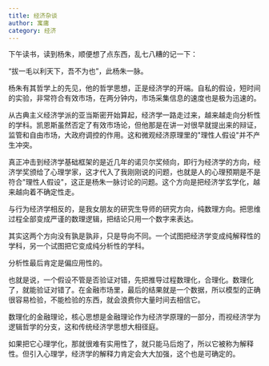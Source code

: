 ```yaml
---
title: 经济杂谈
author: 寓庸
category: 经济
---
```


下午读书，读到杨朱，顺便想了点东西，乱七八糟的记一下：

“拔一毛以利天下，吾不为也”，此杨朱一脉。

杨朱有其哲学上的先见，他的哲学思想，正是经济学的开端。自私的假设，短时间的实验，非常符合有效市场，在两分钟内，市场采集信息的速度也是极为迅速的。

从古典主义经济学派的亚当斯密开始算起，经济学一路走过来，越来越走向分析性的学科。凯恩斯虽然否定了有效市场论，但他那是在讲一对很早就提出来的辩证，监管和自由市场，大政府调控的作用。这和微观经济原理里的"理性人假设"并不产生冲突。

真正冲击到经济学基础框架的是近几年的诺贝尔奖倾向，即行为经济学的方向，经济学奖颁给了心理学家，这才代入了我刚刚说的问题，也就是人的心理预期是不是符合"理性人假设"，这正是杨朱一脉讨论的问题。这个方向是把经济学玄学化，越来越向着不确定性走。

与行为经济学相反的，是我女朋友的研究生导师的研究方向，纯数理方向。把思维过程全部变成严谨的数理逻辑，把结论只用一个数字来表达。

其实这两个方向没有孰是孰非，只是导向不同。一个试图把经济学变成纯解释性的学科，另一个试图把它变成纯分析性的学科。

分析性最后肯定是偏应用性的。

也就是说，一个假设不管是否验证对错，先把推导过程数理化，合理化。数理化了，就能验证对错了。在金融市场里，最后的结果就是一个数据，所以模型的正确很容易检验，不能检验的东西，就会浪费你大量时间去相信它。

数理化的金融理论，核心思想是金融理论作为经济学原理的一部分，而视经济学为逻辑哲学的分支，这和传统经济学思想大相径庭。

如果把它心理学化，那就很难有实用性了，就只能马后炮了，所以它被称为解释性。但引入心理学，经济学的解释力肯定会大大加强，这个也是可确定的。